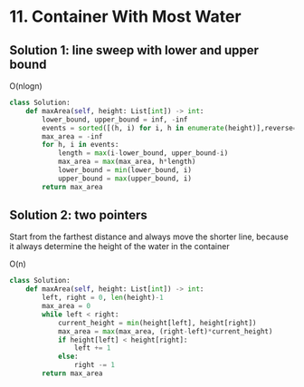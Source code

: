# 11. Container With Most Water

## Solution 1: line sweep with lower and upper bound

O(nlogn)

```py
class Solution:
    def maxArea(self, height: List[int]) -> int:
        lower_bound, upper_bound = inf, -inf
        events = sorted([(h, i) for i, h in enumerate(height)],reverse=True)
        max_area = -inf
        for h, i in events:
            length = max(i-lower_bound, upper_bound-i)
            max_area = max(max_area, h*length)
            lower_bound = min(lower_bound, i)
            upper_bound = max(upper_bound, i)
        return max_area
```

## Solution 2: two pointers
Start from the farthest distance and always move the shorter line, because it always determine the height of the water in the container

O(n)

```py
class Solution:
    def maxArea(self, height: List[int]) -> int:
        left, right = 0, len(height)-1
        max_area = 0
        while left < right:
            current_height = min(height[left], height[right])
            max_area = max(max_area, (right-left)*current_height)
            if height[left] < height[right]:
                left += 1
            else:
                right -= 1
        return max_area
```
